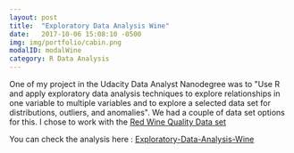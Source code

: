 ```yaml
---
layout: post
title:  "Exploratory Data Analysis Wine"
date:   2017-10-06 15:08:10 -0500
img: img/portfolio/cabin.png
modalID: modalWine
category: R Data Analysis
---
```

One of my project in the Udacity Data Analyst Nanodegree was to "Use R and apply exploratory data analysis techniques to explore relationships in one variable to multiple variables and to explore a selected data set for distributions, outliers, and anomalies". 
We had a couple of data set options for this. I chose to work with the [Red Wine Quality Data set](https://www.google.com/url?q=https://s3.amazonaws.com/udacity-hosted-downloads/ud651/wineQualityReds.csv&sa=D&ust=1527428476240000)

You can check the analysis here : [Exploratory-Data-Analysis-Wine][wine-link]


[wine-link]: https://cdn.rawgit.com/Sakelariev/Udacity-Data-Analyst-Nanodegree/92576152/Exploratory-Data-Analysis-Wine/red_wine.html
